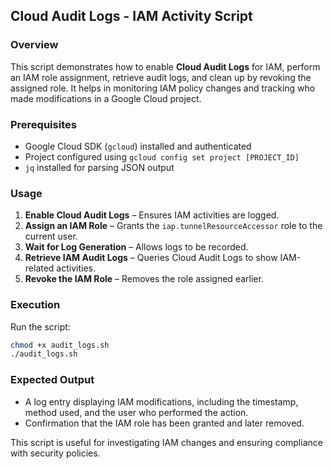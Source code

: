 ## **Cloud Audit Logs - IAM Activity Script**  

### **Overview**  
This script demonstrates how to enable **Cloud Audit Logs** for IAM, perform an IAM role assignment, retrieve audit logs, and clean up by revoking the assigned role. It helps in monitoring IAM policy changes and tracking who made modifications in a Google Cloud project.  

### **Prerequisites**  
- Google Cloud SDK (`gcloud`) installed and authenticated  
- Project configured using `gcloud config set project [PROJECT_ID]`  
- `jq` installed for parsing JSON output  

### **Usage**  
1. **Enable Cloud Audit Logs** – Ensures IAM activities are logged.  
2. **Assign an IAM Role** – Grants the `iap.tunnelResourceAccessor` role to the current user.  
3. **Wait for Log Generation** – Allows logs to be recorded.  
4. **Retrieve IAM Audit Logs** – Queries Cloud Audit Logs to show IAM-related activities.  
5. **Revoke the IAM Role** – Removes the role assigned earlier.  

### **Execution**  
Run the script:  
```bash
chmod +x audit_logs.sh
./audit_logs.sh
```  

### **Expected Output**  
- A log entry displaying IAM modifications, including the timestamp, method used, and the user who performed the action.  
- Confirmation that the IAM role has been granted and later removed.  

This script is useful for investigating IAM changes and ensuring compliance with security policies.
